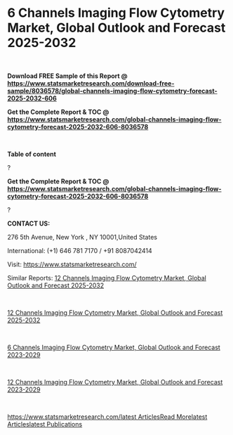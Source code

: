 <h1>6 Channels Imaging Flow Cytometry Market, Global Outlook and Forecast 2025-2032</h1><br/><p><strong>Download FREE Sample of this Report @ <a href="https://www.statsmarketresearch.com/download-free-sample/8036578/global-channels-imaging-flow-cytometry-forecast-2025-2032-606">https://www.statsmarketresearch.com/download-free-sample/8036578/global-channels-imaging-flow-cytometry-forecast-2025-2032-606</a></strong></p>
 
 
 
 <div><b>Get the Complete Report & TOC @ <a href="https://www.statsmarketresearch.com/global-channels-imaging-flow-cytometry-forecast-2025-2032-606-8036578">https://www.statsmarketresearch.com/global-channels-imaging-flow-cytometry-forecast-2025-2032-606-8036578</a></b></div>
 
 
 
 <p><br />
 
 <b>Table of content</b></p>
 
 
 
 <p>? </p>
 
 
 
 <div><b>Get the Complete Report & TOC @ <a href="https://www.statsmarketresearch.com/global-channels-imaging-flow-cytometry-forecast-2025-2032-606-8036578">https://www.statsmarketresearch.com/global-channels-imaging-flow-cytometry-forecast-2025-2032-606-8036578</a></b></div>
 
 
 
 <p>? </p>
 
 
 
 <p><b>CONTACT US:</b><br />
 
 276 5th Avenue, New York , NY 10001,United States<br />
 
 International: (+1) 646 781 7170 / +91 8087042414<br />
 
 Visit: <a href="https://www.statsmarketresearch.com/">https://www.statsmarketresearch.com/</a><br />
 
 Similar Reports: <a href="https://www.statsmarketresearch.com/global-channels-imaging-flow-cytometry-forecast-2025-2032-606-8036578">12 Channels Imaging Flow Cytometry Market, Global Outlook and Forecast 2025-2032</a><br />
 
 <br />
 
 <a href="https://www.statsmarketresearch.com/global-channels-imaging-flow-cytometry-forecast-2025-2032-606-8036578">12 Channels Imaging Flow Cytometry Market, Global Outlook and Forecast 2025-2032</a><br />
 
 <br />
 
 <a href="https://www.statsmarketresearch.com/global-channels-imaging-flow-cytometry-forecast-2025-2032-606-8036578">6 Channels Imaging Flow Cytometry Market, Global Outlook and Forecast 2023-2029</a><br />
 
 <br />
 
 <a href="https://www.statsmarketresearch.com/global-channels-imaging-flow-cytometry-forecast-2025-2032-606-8036578">12 Channels Imaging Flow Cytometry Market, Global Outlook and Forecast 2023-2029</a><br />
 
 <br />
 
 <a href="https://gyeongbokgung.com">https://www.statsmarketresearch.com/</a><a href="https://hallyeomaritime.com">latest Articles</a><a href="https://jingwansa.com">Read More</a><a href="https://nguoiviet.jp/">latest Articles</a><a href="https://www.intelmarketresearch.com/">latest Publications</a></p>
